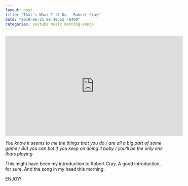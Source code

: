 ```yaml
---
layout: post
title: "That's What I'll Do - Robert Cray"
date: "2019-06-25 08:49:53 -0400"
categories: youtube music morning-songs
---
```


<iframe width="560" height="315" src="https://www.youtube.com/embed/jwf_astHJQQ" frameborder="0" allow="accelerometer; autoplay; encrypted-media; gyroscope; picture-in-picture" allowfullscreen></iframe>

*You know it seems to me the things that you do / are all a big part of some game / But you can bet if you keep on doing it baby / you'll be the only one thats playing*


This might have been my introduction to Robert Cray. A good introduction, for sure. And the song in my head this morning.

ENJOY!
